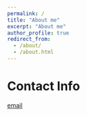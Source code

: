 ```yaml
---
permalink: /
title: "About me"
excerpt: "About me"
author_profile: true
redirect_from: 
  - /about/
  - /about.html
---
```



Contact Info
======
[email](jli242-c@my.cityu.edu.hk)


